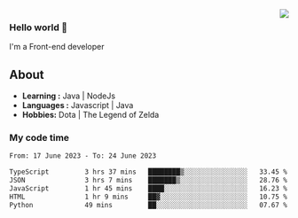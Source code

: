 <img align='right' src="https://github-readme-stats.vercel.app/api?username=jumodada&show_icons=true&theme=vue">

### Hello world 👋

I'm a Front-end developer 
    
## About
-  **Learning :** Java | NodeJs
-  **Languages :** Javascript | Java
-  **Hobbies:** Dota | The Legend of Zelda

### My code time

<!--START_SECTION:waka-->

```txt
From: 17 June 2023 - To: 24 June 2023

TypeScript         3 hrs 37 mins   ████████▒░░░░░░░░░░░░░░░░   33.45 %
JSON               3 hrs 7 mins    ███████▒░░░░░░░░░░░░░░░░░   28.76 %
JavaScript         1 hr 45 mins    ████░░░░░░░░░░░░░░░░░░░░░   16.23 %
HTML               1 hr 9 mins     ██▓░░░░░░░░░░░░░░░░░░░░░░   10.75 %
Python             49 mins         ██░░░░░░░░░░░░░░░░░░░░░░░   07.67 %
```

<!--END_SECTION:waka-->
